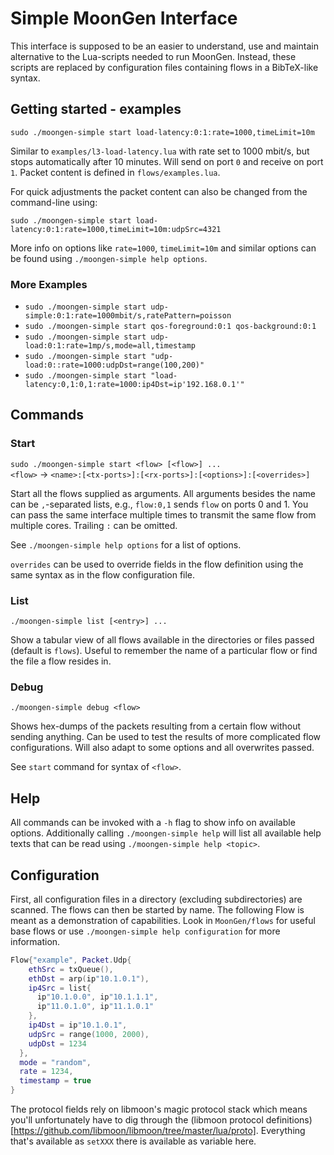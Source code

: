 # Simple MoonGen Interface
This interface is supposed to be an easier to understand, use and maintain alternative to the Lua-scripts needed to run MoonGen.
Instead, these scripts are replaced by configuration files containing flows in a BibTeX-like syntax.

## Getting started - examples
`sudo ./moongen-simple start load-latency:0:1:rate=1000,timeLimit=10m`

Similar to `examples/l3-load-latency.lua` with rate set to 1000 mbit/s, but stops automatically after 10 minutes.
Will send on port `0` and receive on port `1`. Packet content is defined in `flows/examples.lua`.

For quick adjustments the packet content can also be changed from the command-line using:

`sudo ./moongen-simple start load-latency:0:1:rate=1000,timeLimit=10m:udpSrc=4321`

More info on options like `rate=1000`, `timeLimit=10m` and similar options can be found
using `./moongen-simple help options`.

### More Examples
- `sudo ./moongen-simple start udp-simple:0:1:rate=1000mbit/s,ratePattern=poisson`
- `sudo ./moongen-simple start qos-foreground:0:1 qos-background:0:1`
- `sudo ./moongen-simple start udp-load:0:1:rate=1mp/s,mode=all,timestamp`
- `sudo ./moongen-simple start "udp-load:0::rate=1000:udpDst=range(100,200)"`
- `sudo ./moongen-simple start "load-latency:0,1:0,1:rate=1000:ip4Dst=ip'192.168.0.1'"`

## Commands

### Start
`sudo ./moongen-simple start <flow> [<flow>] ...`  
 `<flow>` -> `<name>:[<tx-ports>]:[<rx-ports>]:[<options>]:[<overrides>]`

Start all the flows supplied as arguments. All arguments besides the name can be  `,`-separated lists, e.g., `flow:0,1` sends `flow` on ports 0 and 1. You can pass the same interface multiple times to transmit the same flow from multiple cores.
Trailing `:` can be omitted.

See `./moongen-simple help options` for a list of options.

`overrides` can be used to override fields in the flow definition using the same syntax as in the flow configuration file.

### List
`./moongen-simple list [<entry>] ...`

Show a tabular view of all flows available in the directories or files passed (default is `flows`). Useful to remember the name of a particular flow or find the file a flow resides in.

### Debug
`./moongen-simple debug <flow>`

Shows hex-dumps of the packets resulting from a certain flow without sending anything. Can be used to test the results of more complicated flow configurations. Will also adapt to some options and all overwrites passed.

See `start` command for syntax of `<flow>`.

## Help
All commands can be invoked with a `-h` flag to show info on available options. Additionally calling `./moongen-simple help` will list all available help texts that can be read using `./moongen-simple help <topic>`.

## Configuration
First, all configuration files in a directory (excluding subdirectories) are scanned. The flows can then be started by name. The following Flow is meant as a demonstration of capabilities. Look in `MoonGen/flows` for useful base flows or use `./moongen-simple help configuration` for more information.

```lua
Flow{"example", Packet.Udp{
    ethSrc = txQueue(),
    ethDst = arp(ip"10.1.0.1"),
    ip4Src = list{
      ip"10.1.0.0", ip"10.1.1.1",
      ip"11.0.1.0", ip"11.1.0.1"
    },
    ip4Dst = ip"10.1.0.1",
    udpSrc = range(1000, 2000),
    udpDst = 1234
  },
  mode = "random",
  rate = 1234,
  timestamp = true
}
```

The protocol fields rely on libmoon's magic protocol stack which means you'll unfortunately have to dig through the (libmoon protocol definitions)[https://github.com/libmoon/libmoon/tree/master/lua/proto]. Everything that's available as `setXXX` there is available as variable here.

